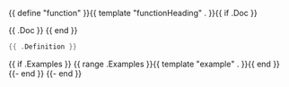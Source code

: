 {{ define "function" }}{{ template "functionHeading" . }}{{ if .Doc }}

{{ .Doc }}
{{ end }}

```go
{{ .Definition }}
```
{{ if .Examples }}
{{ range .Examples }}{{ template "example" . }}{{ end }}
{{- end }}
{{- end }}